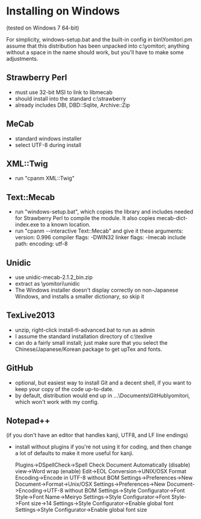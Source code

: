Installing on Windows
=====================

(tested on Windows 7 64-bit)

For simplicity, windows-setup.bat and the built-in config in
bin\Yomitori.pm assume that this distribution has been unpacked
into c:\yomitori; anything without a space in the name should
work, but you'll have to make some adjustments.

Strawberry Perl
---------------
* must use 32-bit MSI to link to libmecab
* should install into the standard c:\strawberry
* already includes DBI, DBD::Sqlite, Archive::Zip

MeCab
-----
* standard windows installer
* select UTF-8 during install

XML::Twig
---------
* run "cpanm XML::Twig"

Text::Mecab
-----------
* run "windows-setup.bat", which copies the library and includes
  needed for Strawberry Perl to compile the module. It also copies
  mecab-dict-index.exe to a known location.
* run "cpanm --interactive Text::Mecab" and give it these arguments:
	version: 0.996
	compiler flags: -DWIN32
	linker flags: -lmecab
	include path: 
	encoding: utf-8

Unidic
------
* use unidic-mecab-2.1.2_bin.zip
* extract as \yomitori\unidic
* The Windows installer doesn't display correctly on 
  non-Japanese Windows, and installs a smaller dictionary,
  so skip it

TexLive2013
-----------
* unzip, right-click install-tl-advanced.bat to run as admin
* I assume the standard installation directory of c:\texlive
* can do a fairly small install; just make sure that you select
  the Chinese/Japanese/Korean package to get upTex and fonts.

GitHub
------
* optional, but easiest way to install Git and a decent shell, if
  you want to keep your copy of the code up-to-date.
* by default, distribution would end up in ...\Documents\GitHub\yomitori,
  which won't work with my config.

Notepad++
---------
(if you don't have an editor that handles kanji, UTF8, and LF line endings)

* install without plugins if you're not using it for coding, and then
  change a lot of defaults to make it more useful for kanji.

	Plugins->DSpellCheck->Spell Check Document Automatically (disable)
	view->Word wrap (enable)
	Edit->EOL Conversion->UNIX/OSX Format
	Encoding->Encode in UTF-8 without BOM
	Settings->Preferences->New Document->Format->Unix/OSX
	Settings->Preferences->New Document->Encoding->UTF-8 without BOM
	Settings->Style Configurator->Font Style->Font Name->Meiryo
	Settings->Style Configurator->Font Style->Font size->14
	Settings->Style Configurator->Enable global font
	Settings->Style Configurator->Enable global font size
